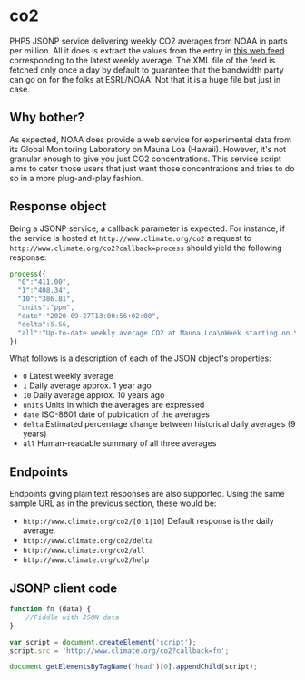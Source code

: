 # co2
PHP5 JSONP service delivering weekly CO2 averages from NOAA in parts per million. All it does is extract the values from the entry in [this web feed](http://www.esrl.noaa.gov/gmd/webdata/ccgg/trends/rss.xml) corresponding to the latest weekly average. The XML file of the feed is fetched only once a day by default to guarantee that the bandwidth party can go on for the folks at ESRL/NOAA. Not that it is a huge file but just in case.

## Why bother?
As expected, NOAA does provide a web service for experimental data from its Global Monitoring Laboratory on Mauna Loa (Hawaii). However, it's not granular enough to give you just CO2 concentrations. This service script aims to cater those users that just want those concentrations and tries to do so in a more plug-and-play fashion. 

## Response object
Being a JSONP service, a callback parameter is expected. For instance, if the service is hosted at `http://www.climate.org/co2` a request to `http://www.climate.org/co2?callback=process` should yield the following response:
```javascript
process({
  "0":"411.00",
  "1":"408.34",
  "10":"386.81",
  "units":"ppm",
  "date":"2020-09-27T13:00:56+02:00",
  "delta":5.56,
  "all":"Up-to-date weekly average CO2 at Mauna Loa\nWeek starting on September 20, 2020: 411.00 ppm\nWeekly value from 1 year ago: 408.34 ppm\nWeekly value from 10 years ago: 386.81 ppm"
})
```
What follows is a description of each of the JSON object's properties:
- `0` Latest weekly average
- `1` Daily average approx. 1 year ago
- `10` Daily average approx. 10 years ago
- `units` Units in which the averages are expressed
- `date` ISO-8601 date of publication of the averages
- `delta` Estimated percentage change between historical daily averages (9 years)
- `all` Human-readable summary of all three averages

## Endpoints
Endpoints giving plain text responses are also supported. Using the same sample URL as in the previous section, these would be:
- `http://www.climate.org/co2/[0|1|10]` Default response is the daily average.
- `http://www.climate.org/co2/delta`
- `http://www.climate.org/co2/all`
- `http://www.climate.org/co2/help`

## JSONP client code
```javascript
function fn (data) {
    //Fiddle with JSON data
}

var script = document.createElement('script');
script.src = 'http://www.climate.org/co2?callback=fn';

document.getElementsByTagName('head')[0].appendChild(script);
```
